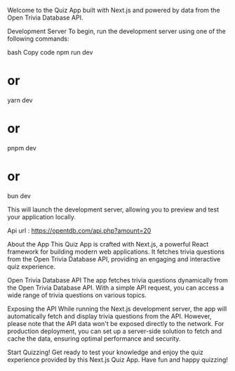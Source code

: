 Welcome to the Quiz App built with Next.js and powered by data from the Open Trivia Database API.

Development Server
To begin, run the development server using one of the following commands:

bash
Copy code
npm run dev

# or

yarn dev

# or

pnpm dev

# or

bun dev

This will launch the development server, allowing you to preview and test your application locally.

Api url : https://opentdb.com/api.php?amount=20

About the App
This Quiz App is crafted with Next.js, a powerful React framework for building modern web applications. It fetches trivia questions from the Open Trivia Database API, providing an engaging and interactive quiz experience.

Open Trivia Database API
The app fetches trivia questions dynamically from the Open Trivia Database API. With a simple API request, you can access a wide range of trivia questions on various topics.

Exposing the API
While running the Next.js development server, the app will automatically fetch and display trivia questions from the API. However, please note that the API data won't be exposed directly to the network. For production deployment, you can set up a server-side solution to fetch and cache the data, ensuring optimal performance and security.

Start Quizzing!
Get ready to test your knowledge and enjoy the quiz experience provided by this Next.js Quiz App. Have fun and happy quizzing!

